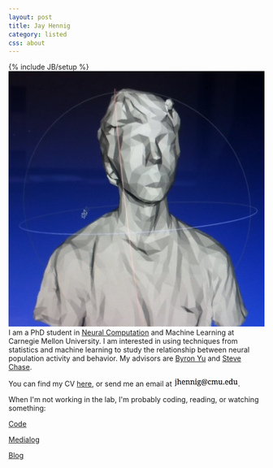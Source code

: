 ```yaml
---
layout: post
title: Jay Hennig
category: listed
css: about
---
```

{% include JB/setup %}
<br>
<img id="profile" src="assets/images/self.png" style=""/>
I am a PhD student in [Neural Computation](http://www.cnbc.cmu.edu/pnc) and Machine Learning at Carnegie Mellon University. I am interested in using techniques from statistics and machine learning to study the relationship between neural population activity and behavior. My advisors are [Byron Yu](https://users.ece.cmu.edu/~byronyu/) and [Steve Chase](http://www.cnbc.cmu.edu/~schase/index.php).

You can find my CV [here](/assets/pdf/JayHennig-CV.pdf), or send me an email at <img src="/assets/images/email.png" style="width: 25%;"/>.

When I'm not working in the lab, I'm probably coding, reading, or watching something:

<div id="contact-buttons">
<a href="https://github.com/{{ site.author.github }}" class="button green">Code</a>

<a href="/medialog" class="button green">Medialog</a>

<a href="/blog" class="button green">Blog</a>

</div>
